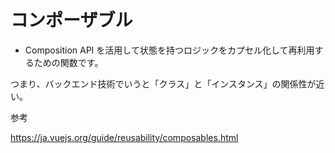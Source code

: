 # コンポーザブル

- Composition API を活用して状態を持つロジックをカプセル化して再利用するための関数です。

つまり、バックエンド技術でいうと「クラス」と「インスタンス」の関係性が近い。

参考

https://ja.vuejs.org/guide/reusability/composables.html